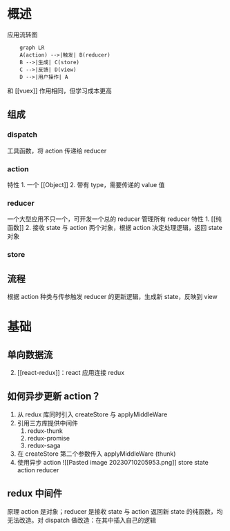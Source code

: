 # 概述
应用流转图
```mermaid
	graph LR
	A(action) -->|触发| B(reducer)
	B -->|生成| C(store)
	C -->|反馈| D(view)
	D -->|用户操作| A
```
和 [[vuex]] 作用相同，但学习成本更高
## 组成
###  dispatch
工具函数，将 action 传递给 reducer
###  action
特性
	1. 一个 [[Object]] 
	2. 带有 type，需要传递的 value 值
###  reducer
一个大型应用不只一个，可开发一个总的 reducer 管理所有 reducer
特性
	1.  [[纯函数]] 
	2. 接收 state 与 action 两个对象，根据 action 决定处理逻辑，返回 state 对象
###  store

## 流程
 根据 action 种类与传参触发 reducer 的更新逻辑，生成新 state，反映到 view
# 基础
##  单向数据流
2. [[react-redux]]：react 应用连接 redux

## 如何异步更新 action？
1. 从 redux 库同时引入 createStore 与 applyMiddleWare
2. 引用三方库提供中间件
	1. redux-thunk
	2. redux-promise
	3. redux-saga
3. 在 createStore 第二个参数传入 applyMiddleWare (thunk)
4. 使用异步 action ![[Pasted image 20230710205953.png]] 
store
state
action
reducer
## redux 中间件
原理
action 是对象；reducer 是接收 state 与 action 返回新 state 的纯函数，均无法改造。对 dispatch 做改造：在其中插入自己的逻辑